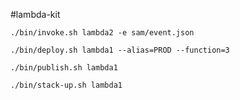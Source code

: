 #lambda-kit

```./bin/invoke.sh lambda2 -e sam/event.json```

```./bin/deploy.sh lambda1 --alias=PROD --function=3```

```./bin/publish.sh lambda1```

```./bin/stack-up.sh lambda1```
